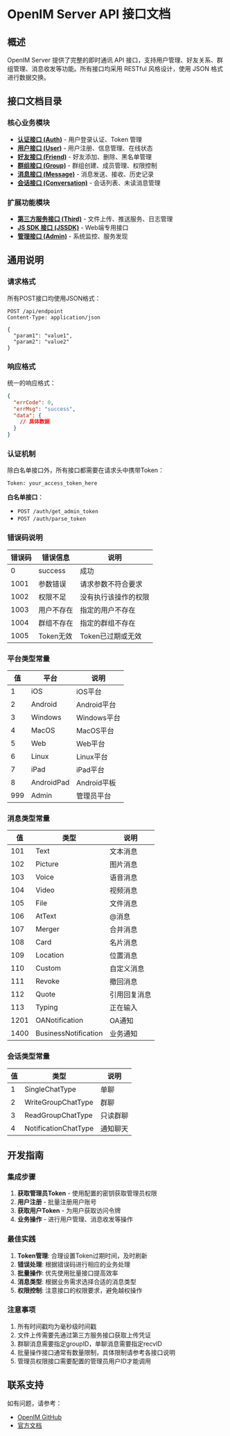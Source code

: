 # OpenIM Server API 接口文档

## 概述

OpenIM Server 提供了完整的即时通讯 API 接口，支持用户管理、好友关系、群组管理、消息收发等功能。所有接口均采用 RESTful 风格设计，使用 JSON 格式进行数据交换。

## 接口文档目录

### 核心业务模块

- **[认证接口 (Auth)](./auth.md)** - 用户登录认证、Token 管理
- **[用户接口 (User)](./user.md)** - 用户注册、信息管理、在线状态
- **[好友接口 (Friend)](./friend.md)** - 好友添加、删除、黑名单管理
- **[群组接口 (Group)](./group.md)** - 群组创建、成员管理、权限控制
- **[消息接口 (Message)](./message.md)** - 消息发送、接收、历史记录
- **[会话接口 (Conversation)](./conversation.md)** - 会话列表、未读消息管理

### 扩展功能模块

- **[第三方服务接口 (Third)](./third.md)** - 文件上传、推送服务、日志管理
- **[JS SDK 接口 (JSSDK)](./jssdk.md)** - Web端专用接口
- **[管理接口 (Admin)](./admin.md)** - 系统监控、服务发现

## 通用说明

### 请求格式

所有POST接口均使用JSON格式：

```http
POST /api/endpoint
Content-Type: application/json

{
  "param1": "value1",
  "param2": "value2"
}
```

### 响应格式

统一的响应格式：

```json
{
  "errCode": 0,
  "errMsg": "success",
  "data": {
    // 具体数据
  }
}
```

### 认证机制

除白名单接口外，所有接口都需要在请求头中携带Token：

```http
Token: your_access_token_here
```

**白名单接口**：
- `POST /auth/get_admin_token`
- `POST /auth/parse_token`

### 错误码说明

| 错误码 | 错误信息 | 说明 |
|--------|----------|------|
| 0 | success | 成功 |
| 1001 | 参数错误 | 请求参数不符合要求 |
| 1002 | 权限不足 | 没有执行该操作的权限 |
| 1003 | 用户不存在 | 指定的用户不存在 |
| 1004 | 群组不存在 | 指定的群组不存在 |
| 1005 | Token无效 | Token已过期或无效 |

### 平台类型常量

| 值 | 平台 | 说明 |
|----|------|------|
| 1 | iOS | iOS平台 |
| 2 | Android | Android平台 |
| 3 | Windows | Windows平台 |
| 4 | MacOS | MacOS平台 |
| 5 | Web | Web平台 |
| 6 | Linux | Linux平台 |
| 7 | iPad | iPad平台 |
| 8 | AndroidPad | Android平板 |
| 999 | Admin | 管理员平台 |

### 消息类型常量

| 值 | 类型 | 说明 |
|----|------|------|
| 101 | Text | 文本消息 |
| 102 | Picture | 图片消息 |
| 103 | Voice | 语音消息 |
| 104 | Video | 视频消息 |
| 105 | File | 文件消息 |
| 106 | AtText | @消息 |
| 107 | Merger | 合并消息 |
| 108 | Card | 名片消息 |
| 109 | Location | 位置消息 |
| 110 | Custom | 自定义消息 |
| 111 | Revoke | 撤回消息 |
| 112 | Quote | 引用回复消息 |
| 113 | Typing | 正在输入 |
| 1201 | OANotification | OA通知 |
| 1400 | BusinessNotification | 业务通知 |

### 会话类型常量

| 值 | 类型 | 说明 |
|----|------|------|
| 1 | SingleChatType | 单聊 |
| 2 | WriteGroupChatType | 群聊 |
| 3 | ReadGroupChatType | 只读群聊 |
| 4 | NotificationChatType | 通知聊天 |

## 开发指南

### 集成步骤

1. **获取管理员Token** - 使用配置的密钥获取管理员权限
2. **用户注册** - 批量注册用户账号
3. **获取用户Token** - 为用户获取访问令牌
4. **业务操作** - 进行用户管理、消息收发等操作

### 最佳实践

1. **Token管理**: 合理设置Token过期时间，及时刷新
2. **错误处理**: 根据错误码进行相应的业务处理
3. **批量操作**: 优先使用批量接口提高效率
4. **消息类型**: 根据业务需求选择合适的消息类型
5. **权限控制**: 注意接口的权限要求，避免越权操作

### 注意事项

1. 所有时间戳均为毫秒级时间戳
2. 文件上传需要先通过第三方服务接口获取上传凭证
3. 群聊消息需要指定groupID，单聊消息需要指定recvID
4. 批量操作接口通常有数量限制，具体限制请参考各接口说明
5. 管理员权限接口需要配置的管理员用户ID才能调用

## 联系支持

如有问题，请参考：
- [OpenIM GitHub](https://github.com/OpenIMSDK/Open-IM-Server)
- [官方文档](https://docs.openim.io/) 